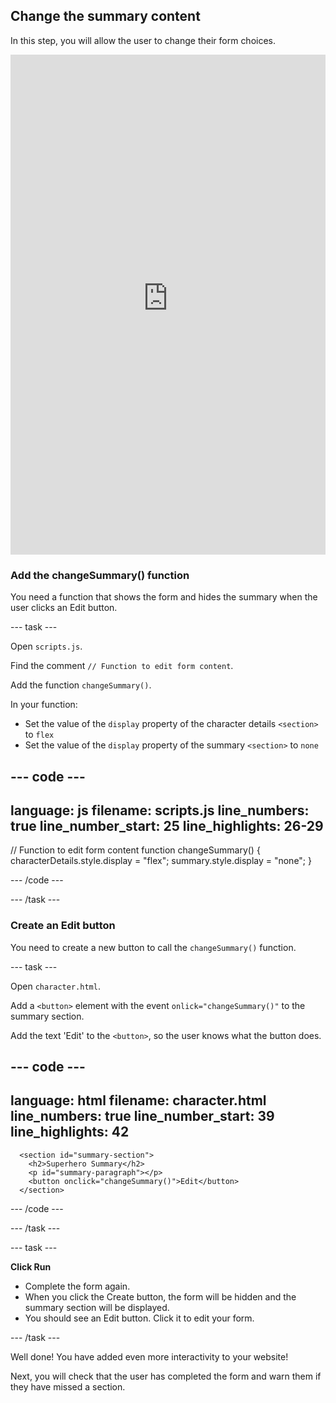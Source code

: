 ## Change the summary content

In this step, you will allow the user to change their form choices.

<iframe src="https://staging-editor.raspberrypi.org/en/embed/viewer/comic-character-step5?page=character.html" width="100%" height="800" frameborder="0" marginwidth="0" marginheight="0" allowfullscreen> </iframe>

### Add the changeSummary() function

You need a function that shows the form and hides the summary when the user clicks an Edit button.

--- task ---

Open `scripts.js`.

Find the comment `// Function to edit form content`.

Add the function `changeSummary()`.

In your function:
+ Set the value of the `display` property of the character details `<section>` to `flex`
+ Set the value of the `display` property of the summary `<section>` to `none`

--- code ---
---
language: js
filename: scripts.js
line_numbers: true
line_number_start: 25
line_highlights: 26-29
---
// Function to edit form content
function changeSummary() {
  characterDetails.style.display = "flex";
  summary.style.display = "none";
}   
    
--- /code ---

--- /task ---

### Create an Edit button

You need to create a new button to call the `changeSummary()` function.

--- task ---

Open `character.html`.

Add a `<button>` element with the event `onlick="changeSummary()"` to the summary section.

Add the text 'Edit' to the `<button>`, so the user knows what the button does.

--- code ---
---
language: html
filename: character.html
line_numbers: true
line_number_start: 39
line_highlights: 42
---

      <section id="summary-section">
        <h2>Superhero Summary</h2>
        <p id="summary-paragraph"></p>
        <button onclick="changeSummary()">Edit</button>
      </section>
    
--- /code ---

--- /task ---

--- task ---

**Click Run** 
+ Complete the form again.
+ When you click the Create button, the form will be hidden and the summary section will be displayed.
+ You should see an Edit button. Click it to edit your form.

--- /task ---

Well done! You have added even more interactivity to your website!

Next, you will check that the user has completed the form and warn them if they have missed a section.
